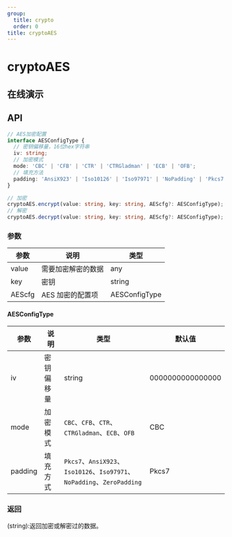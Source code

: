 ```yaml
---
group:
  title: crypto
  order: 0
title: cryptoAES
---
```


# cryptoAES

## 在线演示

<code src="./crypto/cryptoAES"></code>

## API

```typescript
// AES加密配置
interface AESConfigType {
  // 密钥偏移量，16位hex字符串
  iv: string;
  // 加密模式
  mode: 'CBC' | 'CFB' | 'CTR' | 'CTRGladman' | 'ECB' | 'OFB';
  // 填充方法
  padding: 'AnsiX923' | 'Iso10126' | 'Iso97971' | 'NoPadding' | 'Pkcs7' | 'ZeroPadding';
}

// 加密
cryptoAES.encrypt(value: string, key: string, AEScfg?: AESConfigType);
// 解密
cryptoAES.decrypt(value: string, key: string, AEScfg?: AESConfigType);
```

### 参数

| 参数   | 说明               | 类型          |
| ------ | ------------------ | ------------- |
| value  | 需要加密解密的数据 | any           |
| key    | 密钥               | string        |
| AEScfg | AES 加密的配置项   | AESConfigType |

#### AESConfigType

| 参数    | 说明       | 类型                                                                    | 默认值           |
| ------- | ---------- | ----------------------------------------------------------------------- | ---------------- |
| iv      | 密钥偏移量 | string                                                                  | 0000000000000000 |
| mode    | 加密模式   | `CBC`、`CFB`、`CTR`、`CTRGladman`、`ECB`、`OFB`                         | CBC              |
| padding | 填充方式   | `Pkcs7`、`AnsiX923`、`Iso10126`、`Iso97971`、`NoPadding`、`ZeroPadding` | Pkcs7            |

### 返回

(string):返回加密或解密过的数据。
